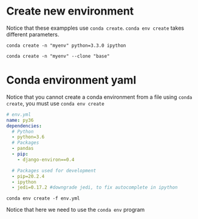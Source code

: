 # Create new environment

Notice that these exampples use `conda create`. `conda env create` takes different parameters.

```shell
conda create -n "myenv" python=3.3.0 ipython
```

```shell
conda create -n "myenv" --clone "base"
```

# Conda environment yaml

Notice that you cannot create a conda environment from a file using `conda create`, you must use `conda env create`

```yaml
# env.yml
name: py36
dependencies:
  # Python
  - python=3.6
  # Packages
  - pandas
  - pip:
    - django-environ==0.4

  # Packages used for development
  - pip=20.2.4
  - ipython
  - jedi=0.17.2 #downgrade jedi, to fix autocomplete in ipython
```

```shell
conda env create -f env.yml
```

Notice that here we need to use the `conda env` program
